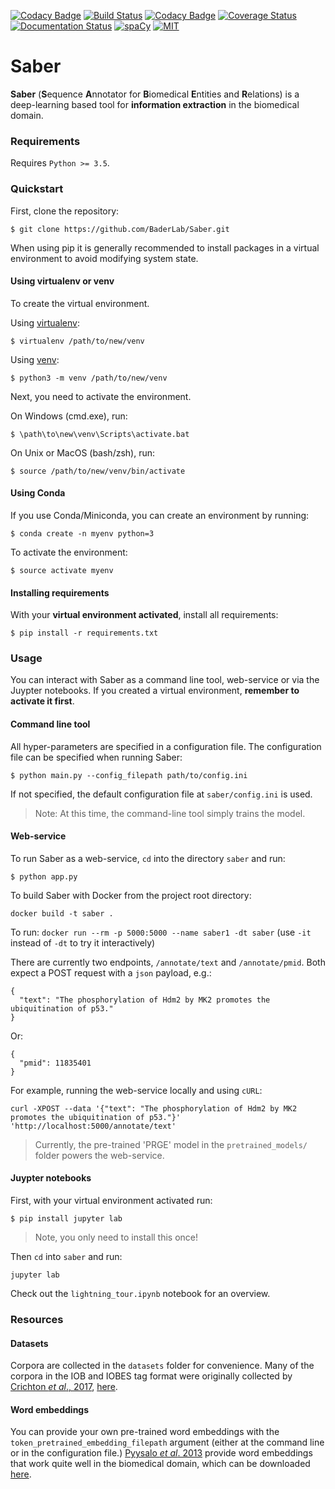 [![Codacy Badge](https://api.codacy.com/project/badge/Grade/3b21bc1ffd1a4a488b05ad9012466e09)](https://app.codacy.com/app/JohnGiorgi/Saber?utm_source=github.com&utm_medium=referral&utm_content=BaderLab/Saber&utm_campaign=badger)
[![Build Status](https://travis-ci.org/BaderLab/Saber.svg?branch=master)](https://travis-ci.org/BaderLab/Saber)
[![Codacy Badge](https://api.codacy.com/project/badge/Grade/d122e87152d84f959ee6d97b71d616cb)](https://www.codacy.com/app/JohnGiorgi/Saber?utm_source=github.com&amp;utm_medium=referral&amp;utm_content=BaderLab/Saber&amp;utm_campaign=Badge_Grade)
[![Coverage Status](https://coveralls.io/repos/github/BaderLab/Saber/badge.svg?branch=master)](https://coveralls.io/github/BaderLab/Saber?branch=master)
[![Documentation Status](https://readthedocs.org/projects/saber-baderlab/badge/?version=latest)](http://saber-baderlab.readthedocs.io/en/latest/?badge=latest)
[![spaCy](https://img.shields.io/badge/spaCy-v2-09a3d5.svg)](https://spacy.io)
[![MIT](https://img.shields.io/badge/License-MIT-blue.svg)](https://opensource.org/licenses/MIT)

# Saber

**Saber** (**S**equence **A**nnotator for **B**iomedical **E**ntities and **R**elations) is a deep-learning based tool for **information extraction** in the biomedical domain.

### Requirements

Requires `Python >= 3.5`.

### Quickstart

First, clone the repository:

```
$ git clone https://github.com/BaderLab/Saber.git
```

When using pip it is generally recommended to install packages in a virtual environment to avoid modifying system state.

#### Using virtualenv or venv

To create the virtual environment.

Using [virtualenv](https://virtualenv.pypa.io/en/stable/):

```
$ virtualenv /path/to/new/venv
```

Using [venv](https://docs.python.org/3/library/venv.html):

```
$ python3 -m venv /path/to/new/venv
```

Next, you need to activate the environment.

On Windows (cmd.exe), run:

```
$ \path\to\new\venv\Scripts\activate.bat
```

On Unix or MacOS (bash/zsh), run:

```
$ source /path/to/new/venv/bin/activate
```

#### Using Conda

If you use Conda/Miniconda, you can create an environment by running:


```
$ conda create -n myenv python=3
```

To activate the environment:

```
$ source activate myenv
```

#### Installing requirements

With your **virtual environment activated**, install all requirements:

```
$ pip install -r requirements.txt
```

### Usage

You can interact with Saber as a command line tool, web-service or via the Juypter notebooks. If you created a virtual environment, **remember to activate it first**.

#### Command line tool

All hyper-parameters are specified in a configuration file. The configuration file can be specified when running Saber:

```
$ python main.py --config_filepath path/to/config.ini
```

If not specified, the default configuration file at `saber/config.ini` is used.

> Note: At this time, the command-line tool simply trains the model.

#### Web-service

To run Saber as a web-service, `cd` into the directory `saber` and run:

```
$ python app.py
```

To build Saber with Docker from the project root directory:

```
docker build -t saber .
```

To run: `docker run --rm -p 5000:5000 --name saber1 -dt saber` (use `-it` instead of `-dt` to try it interactively)


There are currently two endpoints, `/annotate/text` and `/annotate/pmid`. Both expect a POST request with a `json` payload, e.g.:

```
{
  "text": "The phosphorylation of Hdm2 by MK2 promotes the ubiquitination of p53."
}
```

Or:

```
{
  "pmid": 11835401
}
```

For example, running the web-service locally and using `cURL`:

```
curl -XPOST --data '{"text": "The phosphorylation of Hdm2 by MK2 promotes the ubiquitination of p53."}' 'http://localhost:5000/annotate/text'
```

> Currently, the pre-trained 'PRGE' model in the `pretrained_models/` folder powers the web-service.

#### Juypter notebooks

First, with your virtual environment activated run:

```
$ pip install jupyter lab
```

> Note, you only need to install this once!

Then `cd` into `saber` and run:

```
jupyter lab
```

Check out the `lightning_tour.ipynb` notebook for an overview.

### Resources

#### Datasets

Corpora are collected in the `datasets` folder for convenience. Many of the corpora in the IOB and IOBES tag format were originally collected by [Crichton _et al_., 2017](https://doi.org/10.1186/s12859-017-1776-8), [here](https://github.com/cambridgeltl/MTL-Bioinformatics-2016).

#### Word embeddings

You can provide your own pre-trained word embeddings with the `token_pretrained_embedding_filepath` argument (either at the command line or in the configuration file.) [Pyysalo _et al_. 2013](https://pdfs.semanticscholar.org/e2f2/8568031e1902d4f8ee818261f0f2c20de6dd.pdf) provide word embeddings that work quite well in the biomedical domain, which can be downloaded [here](http://bio.nlplab.org).
